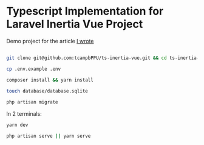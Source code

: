 # Typescript Implementation for Laravel Inertia Vue Project

Demo project for the article [I wrote](https://tannercampbell.com/using_typescript_with_inertiajs_and_vue)

##

```bash
git clone git@github.com:tcampbPPU/ts-inertia-vue.git && cd ts-inertia-vue
```

```bash
cp .env.example .env
```

```bash
composer install && yarn install
```

```bash
touch database/database.sqlite
```

```bash
php artisan migrate
```

In 2 terminals:

```bash
yarn dev
```

```bash
php artisan serve || yarn serve
```
